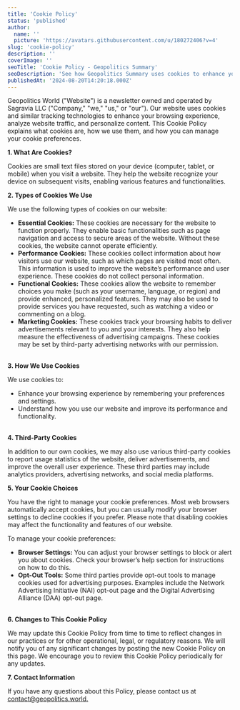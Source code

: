 ```yaml
---
title: 'Cookie Policy'
status: 'published'
author:
  name: ''
  picture: 'https://avatars.githubusercontent.com/u/180272406?v=4'
slug: 'cookie-policy'
description: ''
coverImage: ''
seoTitle: 'Cookie Policy - Geopolitics Summary'
seoDescription: 'See how Geopolitics Summary uses cookies to enhance your experience. Read our cookie policy for detailed information and transparency.'
publishedAt: '2024-08-20T14:20:18.000Z'
---
```


Geopolitics World ("Website") is a newsletter owned and operated by Sagravia LLC ("Company," "we," "us," or "our"). Our website uses cookies and similar tracking technologies to enhance your browsing experience, analyze website traffic, and personalize content. This Cookie Policy explains what cookies are, how we use them, and how you can manage your cookie preferences.

**1. What Are Cookies?**

Cookies are small text files stored on your device (computer, tablet, or mobile) when you visit a website. They help the website recognize your device on subsequent visits, enabling various features and functionalities.

**2. Types of Cookies We Use**

We use the following types of cookies on our website:

- **Essential Cookies:** These cookies are necessary for the website to function properly. They enable basic functionalities such as page navigation and access to secure areas of the website. Without these cookies, the website cannot operate efficiently.
- **Performance Cookies:** These cookies collect information about how visitors use our website, such as which pages are visited most often. This information is used to improve the website’s performance and user experience. These cookies do not collect personal information.
- **Functional Cookies:** These cookies allow the website to remember choices you make (such as your username, language, or region) and provide enhanced, personalized features. They may also be used to provide services you have requested, such as watching a video or commenting on a blog.
- **Marketing Cookies:** These cookies track your browsing habits to deliver advertisements relevant to you and your interests. They also help measure the effectiveness of advertising campaigns. These cookies may be set by third-party advertising networks with our permission.

\
**3. How We Use Cookies**

We use cookies to:

- Enhance your browsing experience by remembering your preferences and settings.
- Understand how you use our website and improve its performance and functionality.

\
**4. Third-Party Cookies**

In addition to our own cookies, we may also use various third-party cookies to report usage statistics of the website, deliver advertisements, and improve the overall user experience. These third parties may include analytics providers, advertising networks, and social media platforms.

**5. Your Cookie Choices**

You have the right to manage your cookie preferences. Most web browsers automatically accept cookies, but you can usually modify your browser settings to decline cookies if you prefer. Please note that disabling cookies may affect the functionality and features of our website.

To manage your cookie preferences:

- **Browser Settings:** You can adjust your browser settings to block or alert you about cookies. Check your browser’s help section for instructions on how to do this.
- **Opt-Out Tools:** Some third parties provide opt-out tools to manage cookies used for advertising purposes. Examples include the Network Advertising Initiative (NAI) opt-out page and the Digital Advertising Alliance (DAA) opt-out page.

\
**6. Changes to This Cookie Policy**

We may update this Cookie Policy from time to time to reflect changes in our practices or for other operational, legal, or regulatory reasons. We will notify you of any significant changes by posting the new Cookie Policy on this page. We encourage you to review this Cookie Policy periodically for any updates.

**7. Contact Information**

If you have any questions about this Policy, please contact us at [contact@geopolitics.world.](mailto:contact@geopolitics.world)